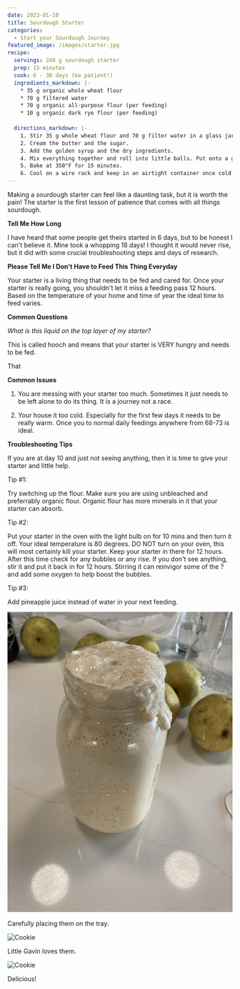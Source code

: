 ```yaml
---
date: 2023-01-10
title: Sourdough Starter
categories:
  - Start your Sourdough Journey
featured_image: /images/starter.jpg
recipe:
  servings: 240 g sourdough starter
  prep: 15 minutes
  cook: 6 - 30 days (be patient!)
  ingredients_markdown: |-
    * 35 g organic whole wheat flour
    * 70 g filtered water
    * 70 g organic all-purpose flour (per feeding)
    * 10 g organic dark rye flour (per feeding)

  directions_markdown: |-
    1. Stir 35 g whole wheat flour and 70 g filter water in a glass jar. Cover with lid and let sit in warm area of kitchen (80 degress) for 24 hours.
    2. Cream the butter and the sugar.
    3. Add the golden syrup and the dry ingredients.
    4. Mix everything together and roll into little balls. Put onto a greased baking tray, pressing the balls down very slightly with a fork.
    5. Bake at 350°F for 15 minutes.
    6. Cool on a wire rack and keep in an airtight container once cold.
---
```


Making a sourdough starter can feel like a daunting task, but it is worth the pain! The starter is the first lesson of patience that comes with all things sourdough.

**Tell Me How Long**

I have heard that some people get theirs started in 6 days, but to be honest I can't believe it. Mine took a whopping 18 days! I thought it would never rise, but it did with some crucial troubleshooting steps and days of research.

**Please Tell Me I Don't Have to Feed This Thing Everyday**

Your starter is a living thing that needs to be fed and cared for. Once your starter is really going, you shouldn't let it miss a feeding pass 12 hours. Based on the temperature of your home and time of year the ideal time to feed varies.

**Common Questions**

_What is this liquid on the top layer of my starter?_

This is called hooch and means that your starter is VERY hungry and needs to be fed.

That

**Common Issues**

1. You are messing with your starter too much. Sometimes it just needs to be left alone to do its thing. It is a journey not a race.

2. Your house it too cold. Especially for the first few days it needs to be really warm. Once you to normal daily feedings anywhere from 68-73 is ideal.

**Troubleshooting Tips**

If you are at day 10 and just not seeing anything, then it is time to give your starter and little help.

Tip #1:

Try switching up the flour. Make sure you are using unbleached and preferrably organic flour. Organic flour has more minerals in it that your starter can absorb.

Tip #2:

Put your starter in the oven with the light bulb on for 10 mins and then turn it off. Your ideal temperature is 80 degrees. DO NOT turn on your oven, this will most certainly kill your starter. Keep your starter in there for 12 hours. After this time check for any bubbles or any rise. If you don't see anything, stir it and put it back in for 12 hours. Stirring it can reinvigor some of the ? and add some oxygen to help boost the bubbles.

Tip #3:

Add pineapple juice instead of water in your next feeding.

![Sourdough Starter](/images/starter.jpg)

Carefully placing them on the tray.

![Cookie](https://source.unsplash.com/RUPPakds28k)

Little Gavin loves them.

![Cookie](https://source.unsplash.com/YnrSLOAjOEA)

Delicious!
